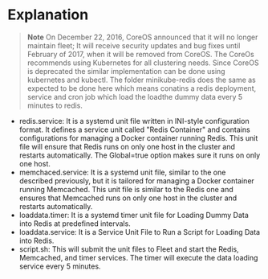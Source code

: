 # Explanation

> **Note**
> On December 22, 2016, CoreOS announced that it will no longer maintain fleet; It will receive security updates and bug fixes until February of 2017, when it will be removed from CoreOS. The CoreOs recommends using Kubernetes for all clustering needs. Since CoreOS is deprecated the similar implementation can be done using kubernetes and kubectl. The folder minikube-redis does the same as expected to be done here which means conatins a redis deployment, service and cron job which load the loadthe dummy data every 5 minutes to redis.

- redis.service: It is a systemd unit file written in INI-style configuration format. It defines a service unit called "Redis Container" and contains configurations for managing a Docker container running Redis. This unit file will ensure that Redis runs on only one host in the cluster and restarts automatically. The Global=true option makes sure it runs on only one host.
- memchaced.service: It is a systemd unit file, similar to the one described previously, but it is tailored for managing a Docker container running Memcached. This unit file is similar to the Redis one and ensures that Memcached runs on only one host in the cluster and restarts automatically.
- loaddata.timer: It is a systemd timer unit file for Loading Dummy Data into Redis at predefined intervals.
- loaddata.service: It is a Service Unit File to Run a Script for Loading Data into Redis.
- script.sh: This will submit the unit files to Fleet and start the Redis, Memcached, and timer services. The timer will execute the data loading service every 5 minutes.
